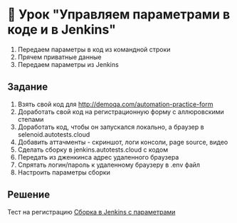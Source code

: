 # 📁 Урок "Управляем параметрами в коде и в Jenkins"

1. Передаем параметры в код из командной строки
2. Прячем приватные данные
3. Передаем параметры из Jenkins

## Задание

1. Взять свой код для http://demoqa.com/automation-practice-form
2. Доработать свой код на регистрационную форму с аллюровскими степами 
3. Доработать код, чтобы он запускался локально, а браузер в selenoid.autotests.cloud 
4. Добавить аттачменты - скриншот, логи консоли, page source, видео 
5. Сделать сборку в jenkins.autotests.cloud с кодом 
6. Передать из дженкинса адрес удаленного браузера 
7. Спрятать логин/пароль к удаленному браузеру в .env файл
8. Настроить параметры сборки

## Решение
Тест на регистрацию
[Сборка в Jenkins с параметрами](https://jenkins.autotests.cloud/job/QA_guru_python_6_16_student_Ter-Akopova/)

